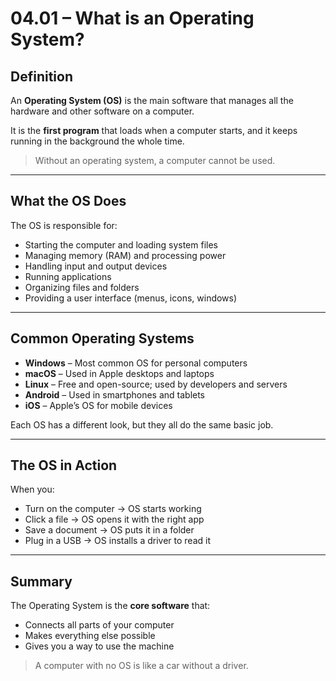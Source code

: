 # 04.01 – What is an Operating System?

## Definition

An **Operating System (OS)** is the main software that manages all the hardware and other software on a computer.

It is the **first program** that loads when a computer starts, and it keeps running in the background the whole time.

> Without an operating system, a computer cannot be used.

---

## What the OS Does

The OS is responsible for:

- Starting the computer and loading system files
- Managing memory (RAM) and processing power
- Handling input and output devices
- Running applications
- Organizing files and folders
- Providing a user interface (menus, icons, windows)

---

## Common Operating Systems

- **Windows** – Most common OS for personal computers
- **macOS** – Used in Apple desktops and laptops
- **Linux** – Free and open-source; used by developers and servers
- **Android** – Used in smartphones and tablets
- **iOS** – Apple’s OS for mobile devices

Each OS has a different look, but they all do the same basic job.

---

## The OS in Action

When you:
- Turn on the computer → OS starts working
- Click a file → OS opens it with the right app
- Save a document → OS puts it in a folder
- Plug in a USB → OS installs a driver to read it

---

## Summary

The Operating System is the **core software** that:
- Connects all parts of your computer
- Makes everything else possible
- Gives you a way to use the machine

> A computer with no OS is like a car without a driver.
